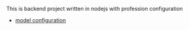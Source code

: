 This is backend project written in nodejs with profession configuration
- [model configuration](https://app.eraser.io/workspace/YtPqZ1VogxGy1jzIDkzj)